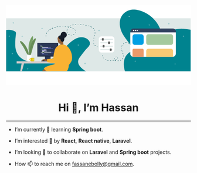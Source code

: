 <h1 align="center"> <img src="./github_images/coding.png" alt="HeaderImage" /> </h1>

<h1 align="center">Hi 👋, I’m Hassan</h1>
<!-- <h3 align="center">A developer</h3> -->

<hr/>

- I’m currently 🌱 learning **Spring boot**.

- I’m interested 👀 by **React**, **React native**, **Laravel**.

- I’m looking 💞️ to collaborate on **Laravel** and **Spring boot** projects.

- How 📫 to reach me on fassanebolly@gmail.com.

  

<!---
fassane/fassane is a ✨ special ✨ repository because its `README.md` (this file) appears on your GitHub profile.
You can click the Preview link to take a look at your changes.
--->
